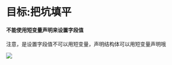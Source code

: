 # 目标:把坑填平

#### 不能使用短变量声明来设置字段值

注意，是设置字段值不可以用短变量，声明结构体可以用短变量声明哦

![](https://github.com/hapi666/study-Golang/blob/master/structfiled.png)


